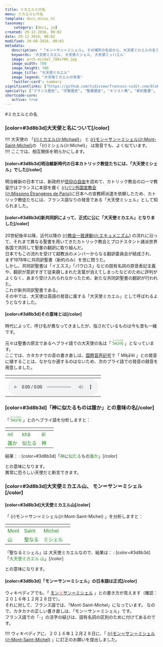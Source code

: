 ```yaml
---
title: ミカエルとの名
menu: ミカエルとの名
template: docs_minus_h1
taxonomy:
    category: [docs, ja]
created: 29-12-2016, 00:02
date: 29-12-2016, 00:02
modified: 29-08-2016, 00:02
metadata:
   description: "「モン＝サン＝ミシェル」、その場所の名前から、大天使ミカエルの名である「ミカエル」の由来と意義をヘブライ語から分析する文書"
   keywords: '大天使ミカエル, 大天使ミシェル, 大天使ミッハエル'
   image: arch-michel_700x700.jpg
   image_width: 700
   image_height: 700
   image_title: "大天使ミカエル"
   image_legend: "大天使ミカエルの写真"
   'twitter:card': summary
significantlinks: ["https://github.com/tidiview/francois-vidit.com/blob/develop/user/sites/docs/pages/01.home/04.mont-saint-michel/01.arch-michel/01.nom/docs.ja.md", "https://ja.wikipedia.org/wiki/%E4%BF%A1%E6%95%99%E3%81%AE%E8%87%AA%E7%94%B1", "https://ja.wikipedia.org/wiki/%E3%83%91%E3%83%AA%E5%A4%96%E5%9B%BD%E5%AE%A3%E6%95%99%E4%BC%9A", "https://ja.wikipedia.org/wiki/%E3%82%A8%E3%82%AD%E3%83%A5%E3%83%A1%E3%83%8B%E3%82%BA%E3%83%A0", "https://ja.wikipedia.org/wiki/%E3%83%A2%E3%83%B3%E3%83%BB%E3%82%B5%E3%83%B3%EF%BC%9D%E3%83%9F%E3%82%B7%E3%82%A7%E3%83%AB", "https://ja.wikipedia.org/wiki/%E5%9B%BD%E9%9A%9B%E9%9F%B3%E5%A3%B0%E8%A8%98%E5%8F%B7", "https://ja.wikipedia.org/wiki/%E3%83%A2%E3%83%B3%E3%83%BB%E3%82%B5%E3%83%B3%EF%BC%9D%E3%83%9F%E3%82%B7%E3%82%A7%E3%83%AB", "https://ja.wikipedia.org/wiki/%E3%83%9F%E3%82%AB%E3%82%A8%E3%83%AB"]
specialty: ["フランス歴史", "宗教歴史", "聖書歴史", "キリスト教", "新約聖書", "黙示録", "大天使ミカエル", "大天使ミシェル", "大天使ミッハエル", "モン＝サン＝ミシェル", "モン＝サン＝ミシェル"]
shortcode-core:
   active: true
---
```

#ミカエル<wbr>との名

### [color=#3d8b3d]大天使と<wbr>名について[/color]

!!!! 大天使の 「[{r}ミカエル{/r:Michael}][8]」 と [{r}モン＝サン＝ミシェル{/r:Mont-Saint-Michel}][7]の 「{r}ミシェル{/r:Michel}」 は発音でも、<wbr>よく似ています。  
!!!! ここでは、相互関係を明らかに<wbr>します。  

#### [color=#3d8b3d]明治維新時代の<wbr>日本カトリック<wbr>教徒たちには、「大天使<wbr>ミシェル」でした[/color]
明治維新の日本では、新政府が[信仰の自由][1]を<wbr>認めて、カトリック教会のローマ<wbr>教皇庁はフランスに本部を<wbr>置く [{r}パリ外国宣教会{/r:Missions&#160;Étrangères&#160;de&#160;Paris}][2]に<wbr>日本への宣教師派遣を<wbr>依頼したため、カトリック<wbr>教徒たちには、フランス語<wbr>なりの発音である「大天使<wbr>ミシェル」として<wbr>知られました。

#### [color=#3d8b3d]新共同訳に<wbr>よって、正式に<wbr>公に「大天使<wbr>ミカエル」と<wbr>なりました[/color]
20世紀後半以降、近代以降の [{r}教会一致運動{/r:エキュメニズム}][3] の流れに沿って、それまで<wbr>異なる聖書を用いてきた<wbr>カトリック教会と<wbr>プロテスタント諸派<wbr>世界各国で共同して<wbr>聖書の翻訳に取り組んだ。  
日本でもこの流れを受けて<wbr>超教派のメンバーからなる<wbr>翻訳委員会が結成され、まず1978年に共同訳聖書（新約のみ）を世に<wbr>問うた。  
しかし、共同訳聖書は「イエスス」「パウロス」などの固有名詞の原音表記<wbr>主義や、翻訳が意訳すぎて<wbr>従来親しまれた言葉が<wbr>消えてしまったなどの<wbr>ために評判がよくなく、あまり受け入れられ<wbr>なかったため、新たな<wbr>共同訳聖書の翻訳が<wbr>行われた。  
これが新共同訳聖書で<wbr>ある。  
その中では、大天使は<wbr>英語の発音に<wbr>属する「大天使ミカエル」と<wbr>して呼ばれるようと<wbr>なりました。

#### [color=#3d8b3d]その意味とは[/color]

時代によって、呼び名が<wbr>異なってきましたが、指されているものは今も<wbr>昔も一緒です。  

元々は聖書の原文である<wbr>ヘブライ語での大天使の名は「 <ruby><rb><span style="background:#f1f9f1;color:#3d8b3d;" lang="he">מיכאל</span></rb><rt><span style="background:#f1f9f1;color:#3d8b3d;" lang="ja">ミッハエル</span></rt></ruby> 」と<wbr>なっています。  
ここでは、カタカナでの<wbr>音の書き直しは、[国際音声記号][6]で「 Mîḵā’ēl 」との発音に値することは、なかなか適するのは<wbr>ないため、次のブライ語での<wbr>発音の録音を<wbr>用意しました。  

| <span hidden>hidden</span> |
| -------------------------- |
| ![ヘブライ語での מיכאל の発音の録音][4] |

### [color=#3d8b3d]「神に似たる<wbr>ものは誰か」との意味の名[/color]

「 <ruby><rb><span style="background:#f1f9f1;color:#3d8b3d;">מיכאל</span></rb><rt><span style="background:#f1f9f1;color:#3d8b3d;">ミッハエル</span></rt></ruby> 」との<wbr>ヘブライ語を<wbr>分析しますと：  

| <span hidden>hidden</span> | <span hidden>hidden</span> | <span hidden>hidden</span> | <span hidden>hidden</span> |
| -------------------------- | -------------------------- | -------------------------- | -------------------------- |
| <span style="background:#f1f9f1;color:#3d8b3d;">mî</span> | <span style="background:#f1f9f1;color:#3d8b3d;">khā</span> | <span style="background:#f1f9f1;color:#3d8b3d;">ēl</span> |
| <span style="background:#f1f9f1;color:#3d8b3d;">誰か</span> | <span style="background:#f1f9f1;color:#3d8b3d;">似たる</span> | <span style="background:#f1f9f1;color:#3d8b3d;">神</span> |  
 
結果：
: [color=#3d8b3d]「<span style="background:#f1f9f1;color:#3d8b3d;">神</span>に<span style="background:#f1f9f1;color:#3d8b3d;">似たる</span>もの<span style="background:#f1f9f1;color:#3d8b3d;">誰か</span>」[/color]  

との意味になります。  
異常に恐ろしい天使だと<wbr>断言できます。

### [color=#3d8b3d]大天使<wbr>ミカエル山、 モン＝サン＝ミシェル[/color]

#### [color=#3d8b3d]大天使<wbr>ミカエル山[/color]

「 {r}モン＝サン＝ミシェル{/r:Mont-Saint-Michel} 」を分析しますと：  

| <span hidden>hidden</span> | <span hidden>hidden</span> | <span hidden>hidden</span> | <span hidden>hidden</span> |
| -------------------------- | -------------------------- | -------------------------- | -------------------------- |
| <span style="background:#f1f9f1;color:#3d8b3d;">Mont</span> | <span style="background:#f1f9f1;color:#3d8b3d;">Saint</span> | <span style="background:#f1f9f1;color:#3d8b3d;">Michel</span> |
| <span style="background:#f1f9f1;color:#3d8b3d;">山</span> | <span style="background:#f1f9f1;color:#3d8b3d;">聖なる</span> | <span style="background:#f1f9f1;color:#3d8b3d;">ミシェル</span> |  

「聖なるミシェル」は 大天使ミカエルなので、結果は：
: [color=#3d8b3d]「<span style="background:#f1f9f1;color:#3d8b3d;">大天使ミカエル</span> <span style="background:#f1f9f1;color:#3d8b3d;">山</span>」[/color]  

との意味になります。  

#### [color=#3d8b3d]「モン＝サン＝ミシェル」の<wbr>日本語は正式[/color]

ウィキペディアでも、「 [モン<span style="background:#ffe6e6;color:#cc0000">・</span>サン＝ミシェル][5] 」との書き方が見えます（確認：２０１６年１２月２８日で）。  
それに対して、フランス語では、「Mont<span style="background:#f1f9f1;color:#3d8b3d">-</span>Saint-Michel」になっています。
なので、カタカナの正しい<wbr>書き直しは、「モン<span style="background:#f1f9f1;color:#3d8b3d">＝</span>サン＝ミシェル」です。  
フランス語での「<span style="background:#f1f9f1;color:#3d8b3d">-</span>」の活字の結びは、固有名詞の区別のために<wbr>付けてあるのです。

!!!! ウィキペディアに、２０１６年１２月<wbr>２８日に、「 [{r}モン＝サン＝ミシェル{/r:Mont-Saint-Michel}][5] 」に訂正のお願いを<wbr>提出しました。  

[1]: https://ja.wikipedia.org/wiki/%E4%BF%A1%E6%95%99%E3%81%AE%E8%87%AA%E7%94%B1 "https://ja.wikipedia.org/wiki/信仰の自由"
[2]: https://ja.wikipedia.org/wiki/%E3%83%91%E3%83%AA%E5%A4%96%E5%9B%BD%E5%AE%A3%E6%95%99%E4%BC%9A "https://ja.wikipedia.org/wiki/パリ外国宣教会"
[3]: https://ja.wikipedia.org/wiki/%E3%82%A8%E3%82%AD%E3%83%A5%E3%83%A1%E3%83%8B%E3%82%BA%E3%83%A0 "https://ja.wikipedia.org/wiki/エキュメニズム"
[4]: ./prononciation_mihael.mp3 "ヘブライ語での מיכאל の発音"
[5]: https://ja.wikipedia.org/wiki/%E3%83%A2%E3%83%B3%E3%83%BB%E3%82%B5%E3%83%B3%EF%BC%9D%E3%83%9F%E3%82%B7%E3%82%A7%E3%83%AB　"https://ja.wikipedia.org/wiki/モン＝サン＝ミシェル"
[6]: https://ja.wikipedia.org/wiki/%E5%9B%BD%E9%9A%9B%E9%9F%B3%E5%A3%B0%E8%A8%98%E5%8F%B7 "https://ja.wikipedia.org/wiki/国際音声記号"
[7]: https://ja.wikipedia.org/wiki/%E3%83%A2%E3%83%B3%E3%83%BB%E3%82%B5%E3%83%B3%EF%BC%9D%E3%83%9F%E3%82%B7%E3%82%A7%E3%83%AB　"https://ja.wikipedia.org/wiki/モン＝サン＝ミシェル"
[8]: https://ja.wikipedia.org/wiki/%E3%83%9F%E3%82%AB%E3%82%A8%E3%83%AB "https://ja.wikipedia.org/wiki/ミカエル"